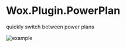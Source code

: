 Wox.Plugin.PowerPlan
====================
quickly switch between power plans

![example](http://ww2.sinaimg.cn/large/3e69b0ccgw1ege9rb5wsjj20nv0fladk.jpg)

